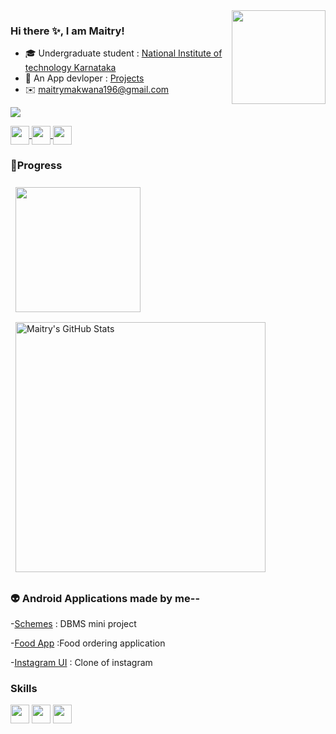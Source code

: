          
<img align="right" src="https://user-images.githubusercontent.com/83761752/176273909-4b74b41f-85bd-46e9-aa60-8bda0895701e.png" height="150" >

###  Hi there ✨, I am Maitry!   

<!--
**maitry291/maitry291** is a ✨ _special_ ✨ repository because its `README.md` (this file) appears on your GitHub profile.

Here are some ideas to get you started:
-->

- 🎓 Undergraduate student : [National Institute of technology Karnataka](https://www.nitk.ac.in/)
- 📱 An App devloper : [Projects](https://github.com/maitry291/Android-Devlopment)
- ✉️ maitrymakwana196@gmail.com

![](https://komarev.com/ghpvc/?username=maitry291)
<div align="" margin-left:auto >
<a href="https://www.linkedin.com/in/maitry-makwana-62437821a/" >
<img align="center"
     src="https://user-images.githubusercontent.com/83761752/176514635-a859ba99-c22c-4750-8a89-4e5ee9923bc0.png" height="30dp">
</a>
<a href="https://www.instagram.com/maitry__05/" >
<img align="center" 
     src="https://user-images.githubusercontent.com/83761752/176515468-edb23d46-92db-43be-9a40-90ccad0d54b9.png" height="30dp">
</a>

<a href="https://twitter.com/Maitry__05" >
<img align="center" 
     src="https://user-images.githubusercontent.com/83761752/179311632-dda98d79-cab3-4eed-9c0e-392729db7bd6.png" height="30dp">
</a>
<!-- <a href="maitrymakwana196@gmail.com">
<img align="center" 
     src="https://user-images.githubusercontent.com/83761752/176534751-923cf492-c857-44f8-84c0-21d66ace1e07.png" height="33dp">
</a>       -->

</div>

### 🧮Progress
<a href="https://github.com/maitry291">
  <img align="center" style="margin:0.5rem" src="https://github-readme-stats.vercel.app/api/top-langs/?username=maitry291&hide=html,css&title_color=ffffff&text_color=c9cacc&icon_color=4AB197&bg_color=1A2B34" height=200dp/>
</a>

<a/>
<a href="https://github.com/maitry291">
<img align="center" style="margin:0.5rem" src="https://github-readme-stats.vercel.app/api?username=maitry291&show_icons=true&line_height=27&count_private=true&title_color=ffffff&text_color=c9cacc&icon_color=4AB097&bg_color=1A2B34" alt="Maitry's GitHub Stats" width=400dp/>
</a>



### 👽 Android Applications made by me--

-[Schemes](https://github.com/maitry291/Schemes) : DBMS mini project

-[Food App](https://github.com/maitry291/Food-Order-App) :Food ordering application

-[Instagram UI](https://github.com/maitry291/Instagram-UI) : Clone of instagram

### Skills 
<div align="left" margin-left:auto >
<a >
<img align="center"
     src="https://user-images.githubusercontent.com/83761752/176519662-3447c9be-de24-4a61-ad58-c3fc1f8b0f1f.png" height="30dp">
</a>
<a >
<img align="center" 
     src="https://user-images.githubusercontent.com/83761752/176520716-b83754e2-752d-43dd-ab56-f61312bea9ea.png" height="30dp">
</a>
<a >
<img align="center" 
     src="https://user-images.githubusercontent.com/83761752/176520256-038357a4-f004-4942-aa8d-83e79a9398e8.png" height="30dp">
</a>

